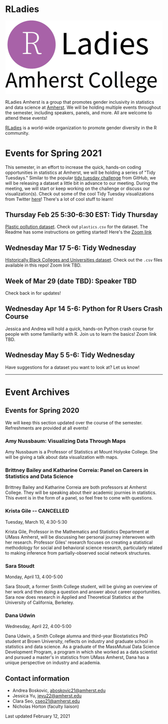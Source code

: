 # RLadies

![RLadies Amherst Logo](rladies_Amherst_logo.jpg)

RLadies Amherst is a group that promotes gender inclusivity in statistics and data science at [Amherst](https://www.amherst.edu/). We will be holding multiple events throughout the semester, including speakers, panels, and more. All are welcome to attend these events!

[RLadies](https://rladies.org) is a world-wide organization to promote gender diversity in the R community.  

# Events for Spring 2021

This semester, in an effort to increase the quick, hands-on coding opportunities in statistics at Amherst, we will be holding a series of "Tidy Tuesdays." Similar to the popular [tidy tuesday challenge](https://github.com/rfordatascience/tidytuesday) from GitHub, we will be releasing a dataset a little bit in advance to our meeting. During the meeting, we will start or keep working on the challenge or discuss our visualization(s). Check out some of the cool Tidy Tuesday visualizations from Twitter [here](https://twitter.com/hashtag/tidytuesday?ref_src=twsrc%5Egoogle%7Ctwcamp%5Eserp%7Ctwgr%5Ehashtag)! There's a lot of cool stuff to learn!

## Thursday Feb 25 5:30-6:30 EST: Tidy Thursday
[Plastic pollution dataset](https://github.com/rfordatascience/tidytuesday/tree/master/data/2021/2021-01-26). Check out `plastics.csv` for the dataset. The Readme has some instructions on getting started! Here's the [Zoom link](https://amherstcollege.zoom.us/j/96730741628)

## Wednesday Mar 17 5-6: Tidy Wednesday
[Historically Black Colleges and Universities dataset](https://github.com/rfordatascience/tidytuesday/tree/master/data/2021/2021-02-02). Check out the `.csv` files available in this repo! Zoom link TBD.

## Week of Mar 29 (date TBD): Speaker TBD
Check back in for updates!

## Wednesday Apr 14 5-6: Python for R Users Crash Course
Jessica and Andrea will hold a quick, hands-on Python crash course for people with some familiarity with R. Join us to learn the basics! Zoom link TBD.

## Wednesday May 5 5-6: Tidy Wednesday
Have suggestions for a dataset you want to look at? Let us know!

___________________________________


# Event Archives

## Events for Spring 2020

We will keep this section updated over the course of the semester. Refreshments are provided at all events!

### Amy Nussbaum: Visualizing Data Through Maps
Amy Nussbaum is a Professor of Statistics at Mount Holyoke College. She will be giving a talk about data visualization with maps. 

### Brittney Bailey and Katharine Correia: Panel on Careers in Statistics and Data Science
Brittney Bailey and Katharine Correia are both professors at Amherst College. They will be speaking about their academic journies in statistics. This event is in the form of a panel, so feel free to come with questions.

### Krista Gile -- CANCELLED
Tuesday, March 10, 4:30-5:30

Krista Gile, Professor in the Mathematics and Statistics Department at UMass Amherst, will be discussing her personal journey interwoven with her research. Professor Giles' research focuses on creating a statistical methodology for social and behavioral science research, particularly related to making inference from partially-observed social network structures.

### Sara Stoudt
Monday, April 13, 4:00-5:00

Sara Stoudt, a former Smith College student, will be giving an overview of her work and then doing a question and answer about career opportunities. Sara now does research in Applied and Theoretical Statistics at the University of California, Berkeley.

### Dana Udwin
Wednesday, April 22, 4:00-5:00

Dana Udwin, a Smith College alumna and third-year Biostatistics PhD student at Brown University, reflects on industry and graduate school in statistics and data science. As a graduate of the MassMutual Data Science Development Program, a program in which she worked as a data scientist and pursued a master's in statistics from UMass Amherst, Dana has a unique perspective on industry and academia.

## Contact information

- Andrea Boskovic, aboskovic21@amherst.edu
- Jessica Yu, jeyu22@amherst.edu
- Clara Seo, cseo21@amherst.edu
- Nicholas Horton (faculty liaison)

Last updated February 12, 2021
